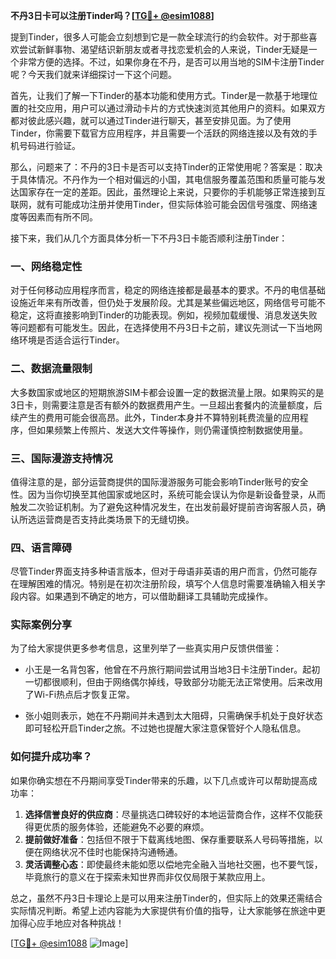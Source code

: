 **不丹3日卡可以注册Tinder吗？[[TG💪+ @esim1088](https://t.me/s/esim1088)]**

提到Tinder，很多人可能会立刻想到它是一款全球流行的约会软件。对于那些喜欢尝试新鲜事物、渴望结识新朋友或者寻找恋爱机会的人来说，Tinder无疑是一个非常方便的选择。不过，如果你身在不丹，是否可以用当地的SIM卡注册Tinder呢？今天我们就来详细探讨一下这个问题。

首先，让我们了解一下Tinder的基本功能和使用方式。Tinder是一款基于地理位置的社交应用，用户可以通过滑动卡片的方式快速浏览其他用户的资料。如果双方都对彼此感兴趣，就可以通过Tinder进行聊天，甚至安排见面。为了使用Tinder，你需要下载官方应用程序，并且需要一个活跃的网络连接以及有效的手机号码进行验证。

那么，问题来了：不丹的3日卡是否可以支持Tinder的正常使用呢？答案是：取决于具体情况。不丹作为一个相对偏远的小国，其电信服务覆盖范围和质量可能与发达国家存在一定的差距。因此，虽然理论上来说，只要你的手机能够正常连接到互联网，就有可能成功注册并使用Tinder，但实际体验可能会因信号强度、网络速度等因素而有所不同。

接下来，我们从几个方面具体分析一下不丹3日卡能否顺利注册Tinder：

### 一、网络稳定性

对于任何移动应用程序而言，稳定的网络连接都是最基本的要求。不丹的电信基础设施近年来有所改善，但仍处于发展阶段。尤其是某些偏远地区，网络信号可能不稳定，这将直接影响到Tinder的功能表现。例如，视频加载缓慢、消息发送失败等问题都有可能发生。因此，在选择使用不丹3日卡之前，建议先测试一下当地网络环境是否适合运行Tinder。

### 二、数据流量限制

大多数国家或地区的短期旅游SIM卡都会设置一定的数据流量上限。如果购买的是3日卡，则需要注意是否有额外的数据费用产生。一旦超出套餐内的流量额度，后续产生的费用可能会很高昂。此外，Tinder本身并不算特别耗费流量的应用程序，但如果频繁上传照片、发送大文件等操作，则仍需谨慎控制数据使用量。

### 三、国际漫游支持情况

值得注意的是，部分运营商提供的国际漫游服务可能会影响Tinder账号的安全性。因为当你切换至其他国家或地区时，系统可能会误认为你是新设备登录，从而触发二次验证机制。为了避免这种情况发生，在出发前最好提前咨询客服人员，确认所选运营商是否支持此类场景下的无缝切换。

### 四、语言障碍

尽管Tinder界面支持多种语言版本，但对于母语非英语的用户而言，仍然可能存在理解困难的情况。特别是在初次注册阶段，填写个人信息时需要准确输入相关字段内容。如果遇到不确定的地方，可以借助翻译工具辅助完成操作。

### 实际案例分享

为了给大家提供更多参考信息，这里列举了一些真实用户反馈供借鉴：

- 小王是一名背包客，他曾在不丹旅行期间尝试用当地3日卡注册Tinder。起初一切都很顺利，但由于网络偶尔掉线，导致部分功能无法正常使用。后来改用了Wi-Fi热点后才恢复正常。
  
- 张小姐则表示，她在不丹期间并未遇到太大阻碍，只需确保手机处于良好状态即可轻松开启Tinder之旅。不过她也提醒大家注意保管好个人隐私信息。

### 如何提升成功率？

如果你确实想在不丹期间享受Tinder带来的乐趣，以下几点或许可以帮助提高成功率：

1. **选择信誉良好的供应商**：尽量挑选口碑较好的本地运营商合作，这样不仅能获得更优质的服务体验，还能避免不必要的麻烦。
2. **提前做好准备**：包括但不限于下载离线地图、保存重要联系人号码等措施，以便在网络状况不佳时也能保持沟通畅通。
3. **灵活调整心态**：即使最终未能如愿以偿地完全融入当地社交圈，也不要气馁，毕竟旅行的意义在于探索未知世界而非仅仅局限于某款应用上。

总之，虽然不丹3日卡理论上是可以用来注册Tinder的，但实际上的效果还需结合实际情况判断。希望上述内容能为大家提供有价值的指导，让大家能够在旅途中更加得心应手地应对各种挑战！

[[TG💪+ @esim1088](https://t.me/s/esim1088) ![Image](https://i.postimg.cc/4NQfJmqS/Snipaste-2025-05-13-00-14-12.png)]